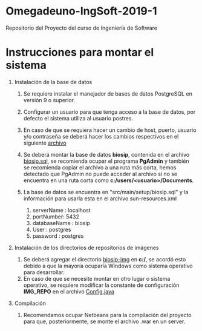 # Omegadeuno-IngSoft-2019-1
Repositorio del Proyecto del curso de Ingeniería de Software

# Instrucciones para montar el sistema

1. Instalación de la base de datos
    1. Se requiere instalar el manejador de bases de datos PostgreSQL en versión 9 o superior.
    2. Configurar un usuario para que tenga acceso a la base de datos, por defecto el sistema utiliza al usuario postres.
    3. En caso de que se requiera hacer un cambio de host, puerto, usuario y/o contraseña se deberá hacer los cambios respectivos en el siguiente [archivo][1]
    4. Se deberá montar la base de datos <b>biosip</b>, contenida en el archivo [biosip.sql][4], se recomienda ocupar el programa <b>PgAdmin</b> y también se recomienda copiar el archivo a una ruta más corta, hemos detectado que PgAdmin no puede acceder al archivo si no se encuentra en una ruta corta como <b>c:/users/&lt;usuario&gt;/Documents</b>.
    5. La base de datos se encuentra en  "src/main/setup/biosip.sql" y la información para usarla esta en el archivo sun-resources.xml

        1. serverName : localhost
        2. portNumber:  5432
        3. databaseName : biosip
        4. User : postgres
        5. password : postgres
    
2. Instalación de los directorios de repositorios de imágenes
    1. Se deberá agregar el directorio [biosip-img][2] en <b>c:/</b>, se acordó esto debido a que la mayoría ocuparía Windows como sistema operativo para desarrollar.
    2. En caso de que se necesite montar en otro lugar o sistema operativo, se requiere modificar la constante de configuración <b>IMG_REPO</b> en el archivo [Config.java][3]
    
3. Compilación
    1. Recomendamos ocupar Netbeans para la compilación del proyecto para que, posteriormente, se monte el archivo .war en un server.


[1]:https://github.com/Tonatiuh03/BioSIP-Omegadeuno-IngSoft-2019-1/blob/master/Primera%20Iteracio%CC%81n/Proyecto/biosip/src/main/setup/sun-resources.xml

[2]:https://github.com/Tonatiuh03/BioSIP-Omegadeuno-IngSoft-2019-1/tree/master/Primera%20Iteracio%CC%81n/Proyecto/biosip/src/main/resources/biosip-img

[3]:https://github.com/Tonatiuh03/BioSIP-Omegadeuno-IngSoft-2019-1/blob/master/Primera%20Iteracio%CC%81n/Proyecto/biosip/src/main/java/mx/unam/is20191/utils/Config.java

[4]:https://github.com/Tonatiuh03/BioSIP-Omegadeuno-IngSoft-2019-1/blob/master/Primera%20Iteracio%CC%81n/Proyecto/biosip/src/main/setup/biosip.sql

